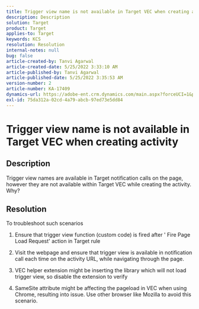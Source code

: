 ```yaml
---
title: Trigger view name is not available in Target VEC when creating activity
description: Description
solution: Target
product: Target
applies-to: Target
keywords: KCS
resolution: Resolution
internal-notes: null
bug: false
article-created-by: Tanvi Agarwal
article-created-date: 5/25/2022 3:33:10 AM
article-published-by: Tanvi Agarwal
article-published-date: 5/25/2022 3:35:53 AM
version-number: 2
article-number: KA-17409
dynamics-url: https://adobe-ent.crm.dynamics.com/main.aspx?forceUCI=1&pagetype=entityrecord&etn=knowledgearticle&id=d992f462-dbdb-ec11-a7b6-0022480b05aa
exl-id: 75da312a-02cd-4a79-abcb-97ed73e5dd84
---
```

# Trigger view name is not available in Target VEC when creating activity

## Description


Trigger view names are available in Target notification calls on the page, however they are not available within Target VEC while creating the activity. Why?


## Resolution


To troubleshoot such scenarios

1. Ensure that trigger view function (custom code) is fired after ' Fire Page Load Request' action in Target rule

2. Visit the webpage and ensure that trigger view is available in notification call each time on the activity URL, while navigating through the page.

3. VEC helper extension might be inserting the library which will not load trigger view, so disable the extension to verify

4. SameSite attribute might be affecting the pageload in VEC when using Chrome, resulting into issue. Use other browser like Mozilla to avoid this scenario.
